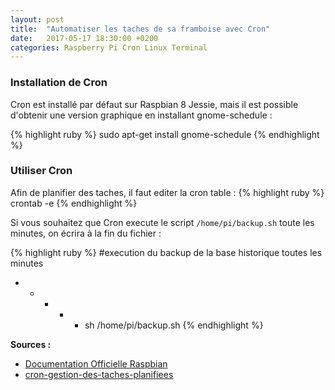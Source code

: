 ```yaml
---
layout: post
title:  "Automatiser les taches de sa framboise avec Cron"
date:   2017-05-17 18:30:00 +0200
categories: Raspberry Pi Cron Linux Terminal 
---
```


<h3>Installation de Cron</h3>

Cron est installé par défaut sur Raspbian 8 Jessie, mais il est possible d'obtenir une version graphique en installant gnome-schedule :

{% highlight ruby %}
sudo apt-get install gnome-schedule
{% endhighlight %}

<h3>Utiliser Cron</h3>
Afin de planifier des taches, il faut editer la cron table :
{% highlight ruby %}
crontab -e
{% endhighlight %}

Si vous souhaitez que Cron execute le script <code>/home/pi/backup.sh</code> toute les  minutes, on écrira à la fin du fichier :

{% highlight ruby %}
#execution du backup de la base historique toutes les minutes
* * * * * sh /home/pi/backup.sh
{% endhighlight %}


<strong>Sources :</strong>
<ul>
    <li>
    <a href="https://www.raspberrypi.org/documentation/linux/usage/cron.md" target="_blanck">Documentation Officielle Raspbian </a>
    </li>
    <li>
     <a href="https://technique.arscenic.org/commandes-linux-de-base/article/cron-gestion-des-taches-planifiees" target="_blanck">cron-gestion-des-taches-planifiees</a>
    </li>
</ul>
